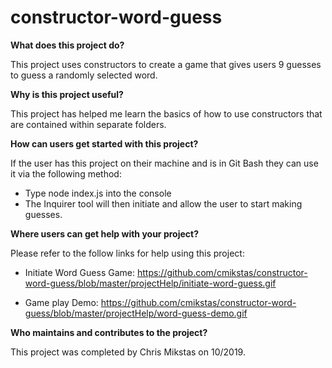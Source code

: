 # constructor-word-guess

**What does this project do?**

This project uses constructors to create a game that gives users 9 guesses to guess a randomly selected word.

**Why is this project useful?**

This project has helped me learn the basics of how to use constructors that are contained within separate folders.

**How can users get started with this project?**

If the user has this project on their machine and is in Git Bash they can use it via the following method:

* Type node index.js into the console
* The Inquirer tool will then initiate and allow the user to start making guesses.

**Where users can get help with your project?**

Please refer to the follow links for help using this project:

* Initiate Word Guess Game: https://github.com/cmikstas/constructor-word-guess/blob/master/projectHelp/initiate-word-guess.gif

* Game play Demo: https://github.com/cmikstas/constructor-word-guess/blob/master/projectHelp/word-guess-demo.gif

**Who maintains and contributes to the project?**

This project was completed by Chris Mikstas on 10/2019.